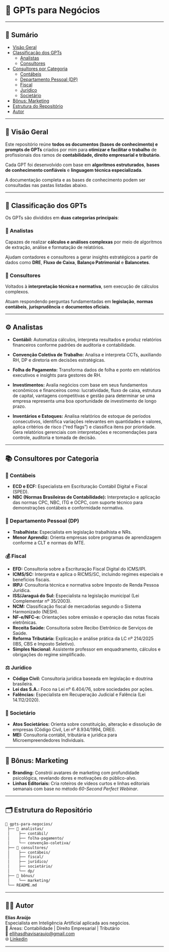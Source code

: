 # 🧠 GPTs para Negócios  &#x20;

---

## 📑 Sumário

- [Visão Geral](#-visão-geral)
- [Classificação dos GPTs](#-classificação-dos-gpts)
  - [Analistas](#-analistas)
  - [Consultores](#-consultores)
- [Consultores por Categoria](#-consultores-por-categoria)
  - [Contábeis](#-contábeis)
  - [Departamento Pessoal (DP)](#-departamento-pessoal-dp)
  - [Fiscal](#-fiscal)
  - [Jurídico](#-jurídico)
  - [Societário](#-societário)
- [Bônus: Marketing](#-bônus-marketing)
- [Estrutura do Repositório](#-estrutura-do-repositório)
- [Autor](#-autor)

---

## 🧩 Visão Geral

Este repositório reúne **todos os documentos (bases de conhecimento) e prompts de GPTs** criados por mim para **otimizar e facilitar o trabalho** de profissionais dos ramos de **contabilidade, direito empresarial e tributário**.

Cada GPT foi desenvolvido com base em **algoritmos estruturados**, **bases de conhecimento confiáveis** e **linguagem técnica especializada**.

A documentação completa e as bases de conhecimento podem ser consultadas nas pastas listadas abaixo.

---

## 🧩 Classificação dos GPTs

Os GPTs são divididos em **duas categorias principais**:

### 🧮 Analistas

Capazes de realizar **cálculos e análises complexas** por meio de algoritmos de extração, análise e formatação de relatórios.

Ajudam contadores e consultores a gerar insights estratégicos a partir de dados como **DRE**, **Fluxo de Caixa**, **Balanço Patrimonial** e **Balancetes**.

### 💼 Consultores

Voltados à **interpretação técnica e normativa**, sem execução de cálculos complexos.

Atuam respondendo perguntas fundamentadas em **legislação**, **normas contábeis**, **jurisprudência** e **documentos oficiais**.

---

## ⚙️ Analistas

- **Contábil:** Automatiza cálculos, interpreta resultados e produz relatórios financeiros conforme padrões de auditoria e contabilidade.

- **Convenção Coletiva de Trabalho:** Analisa e interpreta CCTs, auxiliando RH, DP e diretoria em decisões estratégicas.

- **Folha de Pagamento:** Transforma dados de folha e ponto em relatórios executivos e insights para gestores de RH.

- **Investimentos:** Avalia negócios com base em seus fundamentos econômicos e financeiros como: lucratividade, fluxo de caixa, estrutura de capital, vantagens competitivas e gestão para determinar se uma empresa representa uma boa oportunidade de investimento de longo prazo.

- **Inventários e Estoques:** Analisa relatórios de estoque de períodos consecutivos, identifica variações relevantes em quantidades e valores, aplica critérios de risco (“red flags”) e classifica itens por prioridade. Gera relatórios gerenciais com interpretações e recomendações para controle, auditoria e tomada de decisão.

---

## 📚 Consultores por Categoria

### 🧾 Contábeis

- **ECD e ECF:** Especialista em Escrituração Contábil Digital e Fiscal (SPED).
- **NBC (Normas Brasileiras de Contabilidade):** Interpretação e aplicação das normas CPC, NBC, ITG e OCPC, com suporte técnico para demonstrações contábeis e conformidade normativa.

### 👥 Departamento Pessoal (DP)

- **Trabalhista:** Especialista em legislação trabalhista e NRs.
- **Menor Aprendiz:** Orienta empresas sobre programas de aprendizagem conforme a CLT e normas do MTE.

### 💰 Fiscal

- **EFD:** Consultoria sobre a Escrituração Fiscal Digital do ICMS/IPI.
- **ICMS/SC:** Interpreta e aplica o RICMS/SC, incluindo regimes especiais e benefícios fiscais.
- **IRPJ:** Consultoria técnica e normativa sobre Imposto de Renda Pessoa Jurídica.
- **ISS/Jaraguá do Sul:** Especialista na legislação municipal (Lei Complementar nº 35/2003).
- **NCM:** Classificação fiscal de mercadorias segundo o Sistema Harmonizado (NESH).
- **NF-e/NFC-e:** Orientações sobre emissão e operação das notas fiscais eletrônicas.
- **Receita Saúde:** Consultoria sobre Recibo Eletrônico de Serviços de Saúde.
- **Reforma Tributária:** Explicação e análise prática da LC nº 214/2025 (IBS, CBS e Imposto Seletivo).
- **Simples Nacional:** Assistente professor em enquadramento, cálculos e obrigações do regime simplificado.

### ⚖️ Jurídico

- **Código Civil:** Consultoria jurídica baseada em legislação e doutrina brasileira.
- **Lei das S.A.:** Foco na Lei nº 6.404/76, sobre sociedades por ações.
- **Falências:** Especialista em Recuperação Judicial e Falência (Lei 14.112/2020).

### 🏢 Societário

- **Atos Societários:** Orienta sobre constituição, alteração e dissolução de empresas (Código Civil, Lei nº 8.934/1994, DREI).
- **MEI:** Consultoria contábil, tributária e jurídica para Microempreendedores Individuais.

---

## 🎁 Bônus: Marketing

- **Branding:** Constrói avatares de marketing com profundidade psicológica, revelando dores e motivações do público-alvo.
- **Linhas Editoriais:** Cria roteiros de vídeos curtos e linhas editoriais semanais com base no método *60-Second Perfect Webinar*.

---

## 🗂️ Estrutura do Repositório

```bash
📁 gpts-para-negocios/
 ├── 📂 analistas/
 │    ├── contábil/
 │    ├── folha-pagamento/
 │    └── convenção-coletiva/
 ├── 📂 consultores/
 │    ├── contábeis/
 │    ├── fiscal/
 │    ├── jurídico/
 │    ├── societário/
 │    └── dp/
 ├── 📂 bônus/
 │    └── marketing/
 └── README.md
```

---

## 👨‍💻 Autor

&#x20;

**Elias Araújo**\
Especialista em Inteligência Artificial aplicada aos negócios.\
💼 Áreas: Contabilidade | Direito Empresarial | Tributário\
📧 [ellihasdhavisaraujo@gmail.com](mailto\:ellihasdhavisaraujo@gmail.com)\
🌐 [Linkedin](https://www.linkedin.com/in/ellihas-freitas-680051305/)

---
